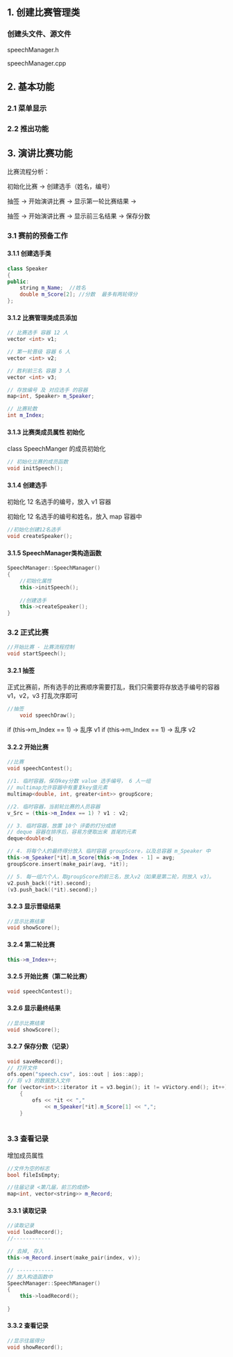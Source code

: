 ## 1. 创建比赛管理类

### 创建头文件、源文件

speechManager.h 

speechManager.cpp

## 2. 基本功能

### 2.1 菜单显示

### 2.2 推出功能

## 3. 演讲比赛功能

比赛流程分析：

初始化比赛  → 创建选手（姓名，编号）

抽签 → 开始演讲比赛 → 显示第一轮比赛结果 → 

抽签 → 开始演讲比赛 →  显示前三名结果 → 保存分数

### 3.1 赛前的预备工作

#### 3.1.1 创建选手类

```c++
class Speaker
{
public:
	string m_Name;  //姓名
	double m_Score[2]; //分数  最多有两轮得分
};
```

#### 3.1.2 比赛管理类成员添加

```c++
// 比赛选手 容器 12 人
vector <int> v1;

// 第一轮晋级 容器 6 人
vector <int> v2;

// 胜利前三名 容器 3 人
vector <int> v3;

// 存放编号 及 对应选手 的容器
map<int, Speaker> m_Speaker;

// 比赛轮数
int m_Index;
```

#### 3.1.3 比赛类成员属性 初始化

class SpeechManger 的成员初始化

```c++
// 初始化比赛的成员函数
void initSpeech();
```

#### 3.1.4 创建选手

初始化 12 名选手的编号，放入 v1 容器

初始化 12 名选手的编号和姓名，放入 map 容器中

```c++
//初始化创建12名选手
void createSpeaker();
```

#### 3.1.5 SpeechManager类构造函数

```c++
SpeechManager::SpeechManager()
{
    //初始化属性
	this->initSpeech();
    
	//创建选手
	this->createSpeaker();
}
```

### 3.2 正式比赛

```c++
//开始比赛 - 比赛流程控制
void startSpeech();
```

#### 3.2.1 抽签

正式比赛前，所有选手的比赛顺序需要打乱，我们只需要将存放选手编号的容器  v1，v2，v3 打乱次序即可

```c++
//抽签
	void speechDraw();
```

if (this->m_Index == 1) ->  乱序 v1
if (this->m_Index == 1) ->  乱序 v2

#### 3.2.2 开始比赛

```c++
//比赛
void speechContest();

//1. 临时容器，保存key分数 value 选手编号， 6 人一组
// multimap允许容器中有重复key值元素
multimap<double, int, greater<int>> groupScore;

//2. 临时容器，当前轮比赛的人员容器
v_Src = (this->m_Index == 1) ? v1 : v2;

// 3. 临时容器，放置 10个 评委的打分成绩
// deque 容器在排序后，容易方便取出来 首尾的元素
deque<double>d;

// 4. 将每个人的最终得分放入 临时容器 groupScore，以及总容器 m_Speaker 中
this->m_Speaker[*it].m_Score[this->m_Index - 1] = avg;
groupScore.insert(make_pair(avg, *it));

// 5. 每一组六个人，取groupScore的前三名，放入v2（如果是第二轮，则放入 v3）。
v2.push_back((*it).second);
(v3.push_back((*it).second);)
```

#### 3.2.3 显示晋级结果

```c++
//显示比赛结果
void showScore();
```

#### 3.2.4 第二轮比赛

```c++
this->m_Index++;
```

#### 3.2.5 开始比赛（第二轮比赛）

```c++
void speechContest();
```

#### 3.2.6 显示最终结果

```c++
//显示比赛结果
void showScore();
```

#### 3.2.7 保存分数（记录）

```c++
void saveRecord();
// 打开文件
ofs.open("speech.csv", ios::out | ios::app);
// 将 v3 的数据放入文件
for (vector<int>::iterator it = v3.begin(); it != vVictory.end(); it++)
	{
		ofs << *it << ","
			<< m_Speaker[*it].m_Score[1] << ",";
	}
   
```

### 3.3 查看记录

增加成员属性

```c++
//文件为空的标志
bool fileIsEmpty;

//往届记录 <第几届，前三的成绩>
map<int, vector<string>> m_Record;
```

#### 3.3.1 读取记录

```c++
//读取记录
void loadRecord();
//------------

// 去掉, 存入 
this->m_Record.insert(make_pair(index, v));

// ------------
// 放入构造函数中
SpeechManager::SpeechManager()
{
    this->loadRecord();
    
}
```

#### 3.3.2 查看记录

```c++
//显示往届得分
void showRecord();
```

